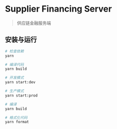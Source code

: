 # Supplier Financing Server

> 供应链金融服务端

## 安装与运行

```bash
# 检查依赖
yarn

# 编译代码
yarn build

# 开发模式
yarn start:dev

# 生产模式
yarn start:prod

# 编译
yarn build

# 格式化代码
yarn format
```
